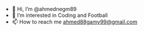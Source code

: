 - 👋 Hi, I’m @ahmednegm89
- 👀 I’m interested in Coding and Football
- 📫 How to reach me ahmed88gamy99@gmail.com

<!---
ahmednegm89/ahmednegm89 is a ✨ special ✨ repository because its `README.md` (this file) appears on your GitHub profile.
You can click the Preview link to take a look at your changes.
--->

